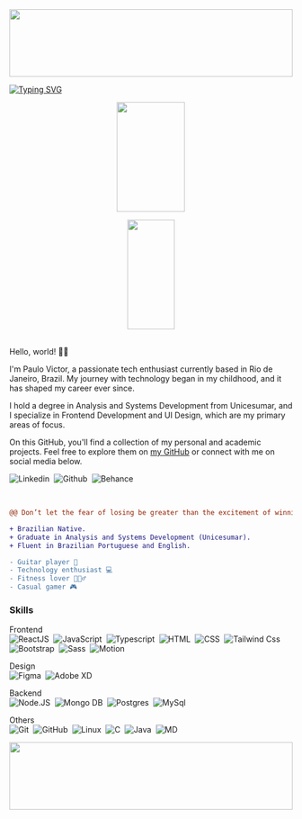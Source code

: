 <img width=100% height="120" src="https://capsule-render.vercel.app/api?type=waving&color=707CFF&height=120&section=header&fontSize=30&fontColor=fff&animation=twinkling&fontAlignY=35"/>

[![Typing SVG](https://readme-typing-svg.demolab.com?font=Poppins&weight=500&size=35&pause=1000&color=fff&center=true&vCenter=true&width=1000&lines=Análise+e+Desenvolvimento+de+Sistemas;Frontend+Developer;UI+Design)](https://git.io/typing-svg)

<div align="center">  
  <picture>
    <source
      srcset="https://github-readme-stats.vercel.app/api?username=paulopbi&show_icons=true&hide_border=true&bg_color=00000000&&theme=catppuccin_mocha#gh-dark-mode-only"
      media="(prefers-color-scheme: dark)"
    />
    <source
      srcset="https://github-readme-stats.vercel.app/api?username=paulopbi&show_icons=true&theme=catppuccin_latte#gh-light-mode-only"
      media="(prefers-color-scheme: light)"
    />
    <img src="https://github-readme-stats.vercel.app/api?username=paulopbi&show_icons=true" width="49%" height="195px" />
</picture>

<picture>
  <source
    srcset="https://github-readme-stats.vercel.app/api/top-langs/?username=paulopbi&show_icons=true&bg_color=00000000&hide_progress=true&hide_border=true&theme=catppuccin_mocha#gh-dark-mode-only"
    media="(prefers-color-scheme: dark)"
  />

  <source
    srcset="https://github-readme-stats.vercel.app/api/top-langs/?    username=paulopbi&show_icons=true&hide_border=true&hide_progress=true&theme=catppuccin_latte#gh-light-mode-only"
    media="(prefers-color-scheme: light)"
  />
  
<img width="41%" height="195px" src="https://github-readme-stats.vercel.app/api/top-langs/?username=paulopbi&layout=compact&hide_border=true&hide_progress=true" />
</picture>
</div>

<br>

Hello, world! 👋🏾

I'm Paulo Victor, a passionate tech enthusiast currently based in Rio de Janeiro, Brazil. My journey with technology began in my childhood, and it has shaped my career ever since.

I hold a degree in Analysis and Systems Development from Unicesumar, and I specialize in Frontend Development and UI Design, which are my primary areas of focus.

On this GitHub, you'll find a collection of my personal and academic projects. Feel free to explore them on <a href="https://github.com/paulopbi?tab=repositories">my GitHub</a> or connect with me on social media below.

![Linkedin](https://img.shields.io/badge/-linkedIn-0D1117?style=for-the-badge&logo=linkedIn&logoColor=blue&labelColor=0D1117)&nbsp;
![Github](https://img.shields.io/badge/-github-0D1117?style=for-the-badge&logo=github&logoColor=white&labelColor=0D1117)&nbsp;
![Behance](https://img.shields.io/badge/-behance-0D1117?style=for-the-badge&logo=behance&logoColor=blue&labelColor=0D1117)&nbsp;

<br>

```diff
@@ Don’t let the fear of losing be greater than the excitement of winning. - Robert Kiyosaki @@

+ Brazilian Native.
+ Graduate in Analysis and Systems Development (Unicesumar).
+ Fluent in Brazilian Portuguese and English.

- Guitar player 🎸
- Technology enthusiast 💻
- Fitness lover 🏋🏾‍♂️
- Casual gamer 🎮
```

### Skills
<!--Frontend-->
Frontend <br>
![ReactJS](https://img.shields.io/badge/-React-0D1117?style=for-the-badge&logo=react&labelColor=0D1117&textColor=0D1117)&nbsp;
![JavaScript](https://img.shields.io/badge/-JavaScript-0D1117?style=for-the-badge&logo=javascript&labelColor=0D1117&textColor=0D1117)&nbsp;
![Typescript](https://img.shields.io/badge/-Typescript-0D1117?style=for-the-badge&logo=typescript&labelColor=0D1117&textColor=0D1117)&nbsp;
![HTML](https://img.shields.io/badge/-html5-0D1117?style=for-the-badge&logo=html5&logoColor=orange&labelColor=0D1117)&nbsp; 
![CSS](https://img.shields.io/badge/-CSS-0D1117?style=for-the-badge&logo=CSS3&logoColor=1572B6&labelColor=0D1117)&nbsp;
![Tailwind Css](https://img.shields.io/badge/Tailwind_CSS-0D1117?style=for-the-badge&logo=tailwind-css&logoColor=38B2AC)&nbsp;
![Bootstrap](https://img.shields.io/badge/Bootstrap-0D1117?style=for-the-badge&logo=bootstrap&logoColor=CC6699)&nbsp;
![Sass](https://img.shields.io/badge/Sass-0D1117?style=for-the-badge&logo=sass&logoColor=CC6699)&nbsp;
![Motion](https://img.shields.io/badge/Motion-0D1117?style=for-the-badge&logo=framer&logoColor=FFF312)&nbsp;

<!--Design-->
Design <br>
![Figma](https://img.shields.io/badge/-figma-0D1117?style=for-the-badge&logo=figma&labelColor=0D1117)&nbsp;
![Adobe XD](https://img.shields.io/badge/-adobexd-0D1117?style=for-the-badge&logo=adobexd&labelColor=0D1117)&nbsp;

<!--Backend-->
Backend <br>
![Node.JS](https://img.shields.io/badge/-Node.JS-0D1117?style=for-the-badge&logo=node.js&labelColor=0D1117&textColor=0D1117)&nbsp;
![Mongo DB](https://img.shields.io/badge/-Mongo_DB-0D1117?style=for-the-badge&logo=mongodb&labelColor=0D1117&textColor=0D1117)&nbsp;
![Postgres](https://img.shields.io/badge/-Postgres-0D1117?style=for-the-badge&logo=postgresql&labelColor=0D1117&textColor=0D1117)&nbsp;
![MySql](https://img.shields.io/badge/-MySql-0D1117?style=for-the-badge&logo=mysql&labelColor=0D1117&textColor=0D1117)&nbsp;

<!--Others-->
Others <br>
![Git](https://img.shields.io/badge/-Git-0D1117?style=for-the-badge&logo=Git&labelColor=0D1117)&nbsp;
![GitHub](https://img.shields.io/badge/-GitHub-0D1117?style=for-the-badge&logo=github&labelColor=0D1117)&nbsp;
![Linux](https://img.shields.io/badge/-Linux-0D1117?style=for-the-badge&logo=linux&labelColor=0D1117)&nbsp;
![C](https://img.shields.io/badge/-C-0D1117?style=for-the-badge&logo=c&labelColor=Blue)&nbsp;
![Java](https://img.shields.io/badge/Java-0D1117?style=for-the-badge&logo=openjdk&logoColor=orange)&nbsp;
![MD](https://img.shields.io/badge/-Markdown-0D1117?style=for-the-badge&logo=markdown&labelColor=0D1117)

<img width="100%" height="120" src="https://capsule-render.vercel.app/api?type=waving&color=707CFF&height=120&section=footer"/>
